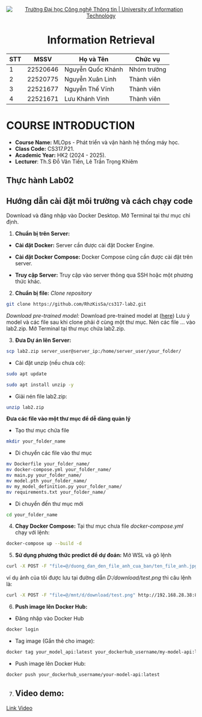 <!-- Banner -->
<p align="center">
  <a href="https://www.uit.edu.vn/" title="Trường Đại học Công nghệ Thông tin" style="border: none;">
    <img src="https://i.imgur.com/WmMnSRt.png" alt="Trường Đại học Công nghệ Thông tin | University of Information Technology">
  </a>
</p>

<h1 align="center"><b>Information Retrieval</b></h1>

<div align="center">
  <table>
    <thead>
      <tr>
        <th>STT</th>
        <th>MSSV</th>
        <th>Họ và Tên</th>
        <th>Chức vụ</th>
      </tr>
    </thead>
    <tbody>
      <tr>
        <td>1</td>
        <td>22520646</td>
        <td>Nguyễn Quốc Khánh</td>
        <td>Nhóm trưởng</td>
      </tr>
      <tr>
        <td>2</td>
        <td>22520775</td>
        <td>Nguyễn Xuân Linh</td>
        <td>Thành viên</td>
      </tr>
      <tr>
        <td>3</td>
        <td>22521677</td>
        <td>Nguyễn Thế Vĩnh</td>
        <td>Thành viên</td>
      </tr>
      <tr>
        <td>4</td>
        <td>22521671</td>
        <td>Lưu Khánh Vinh</td>
        <td>Thành viên</td>
      </tr>
    </tbody>
  </table>
</div>

# COURSE INTRODUCTION
* **Course Name:** MLOps - Phát triển và vận hành hệ thống máy học.
* **Class Code:** CS317.P21.
* **Academic Year:** HK2 (2024 - 2025).
* **Lecturer**: Th.S Đỗ Văn Tiến, Lê Trần Trọng Khiêm

## Thực hành Lab02
## Hướng dẫn cài đặt môi trường và cách chạy code
Download và đăng nhập vào Docker Desktop.
Mở Terminal tại thư mục chỉ định.
1. **Chuẩn bị trên Server:**
- **Cài đặt Docker:** Server cần được cài đặt Docker Engine.

- **Cài đặt Docker Compose:** Docker Compose cũng cần được cài đặt trên server.

- **Truy cập Server:** Truy cập vào server thông qua SSH hoặc một phương thức khác.

2. **Chuẩn bị file:**
*Clone repository*
```sh
git clone https://github.com/RhzKisSa/cs317-lab2.git
```
*Download pre-trained model:*
Download pre-trained model at ([here](https://drive.google.com/file/d/1TWeVaNwtrFZxZWeYka_jda4eQgUXxxXm/view?usp=sharing))
Lưu ý model và các file sau khi clone phải ở cùng một thư mục.
Nén các file ... vào lab2.zip.
Mở Terminal tại thư mục chứa lab2.zip.

3. **Đưa Dự án lên Server:**
```sh
scp lab2.zip server_user@server_ip:/home/server_user/your_folder/
```
- Cài đặt unzip (nếu chưa có):
```sh
sudo apt update
```
```sh
sudo apt install unzip -y
```
- Giải nén file lab2.zip:
```sh
unzip lab2.zip
```
**Đưa các file vào một thư mục để dễ dàng quản lý**
- Tạo thư mục chứa file
```sh
mkdir your_folder_name
```
- Di chuyển các file vào thư mục
```sh
mv Dockerfile your_folder_name/
mv docker-compose.yml your_folder_name/
mv main.py your_folder_name/
mv model.pth your_folder_name/
mv my_model_definition.py your_folder_name/
mv requirements.txt your_folder_name/
```  
- Di chuyển đến thư mục mới
```sh
cd your_folder_name
```
4. **Chạy Docker Compose:**
Tại thư mục chưa file *docker-compose.yml* chạy với lệnh:
```sh
docker-compose up --build -d
```
5. **Sử dụng phương thức predict để dự đoán:**
Mở WSL và gõ lệnh
```sh
curl -X POST -F "file=@/duong_dan_den_file_anh_cua_ban/ten_file_anh.jpg" http://192.168.28.38:8000/predict/
```
ví dụ ảnh của tôi được lưu tại đường dẫn *D:/download/test.png* thì câu lệnh là:
```sh
curl -X POST -F "file=@/mnt/d/download/test.png" http://192.168.28.38:8000/predict/
```


6. **Push image lên Docker Hub:**

- Đăng nhập vào Docker Hub
```sh
docker login
```
- Tag image (Gắn thẻ cho image):
```sh
docker tag your_model_api:latest your_dockerhub_username/my-model-api:latest
```
- Push image lên Docker Hub:
```sh
docker push your_dockerhub_username/your-model-api:latest
```
7. ## Video demo:

[Link Video](https://drive.google.com/file/d/1H-MN06vPVRhEIJXcoFqHuogzYoibgeR7/view?usp=sharing)
